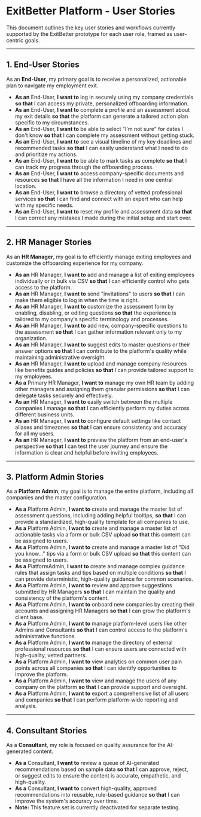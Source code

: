 # ExitBetter Platform - User Stories

This document outlines the key user stories and workflows currently supported by the ExitBetter prototype for each user role, framed as user-centric goals.

---

## 1. End-User Stories

As an **End-User**, my primary goal is to receive a personalized, actionable plan to navigate my employment exit.

*   **As an** End-User, **I want to** log in securely using my company credentials **so that** I can access my private, personalized offboarding information.
*   **As an** End-User, **I want to** complete a profile and an assessment about my exit details **so that** the platform can generate a tailored action plan specific to my circumstances.
*   **As an** End-User, **I want to** be able to select "I'm not sure" for dates I don't know **so that** I can complete my assessment without getting stuck.
*   **As an** End-User, **I want to** see a visual timeline of my key deadlines and recommended tasks **so that** I can easily understand what I need to do and prioritize my actions.
*   **As an** End-User, **I want to** be able to mark tasks as complete **so that** I can track my progress through the offboarding process.
*   **As an** End-User, **I want to** access company-specific documents and resources **so that** I have all the information I need in one central location.
*   **As an** End-User, **I want to** browse a directory of vetted professional services **so that** I can find and connect with an expert who can help with my specific needs.
*   **As an** End-User, **I want to** reset my profile and assessment data **so that** I can correct any mistakes I made during the initial setup and start over.

---

## 2. HR Manager Stories

As an **HR Manager**, my goal is to efficiently manage exiting employees and customize the offboarding experience for my company.

*   **As an** HR Manager, **I want to** add and manage a list of exiting employees individually or in bulk via CSV **so that** I can efficiently control who gets access to the platform.
*   **As an** HR Manager, **I want to** send "invitations" to users **so that** I can make them eligible to log in when the time is right.
*   **As an** HR Manager, **I want to** customize the assessment form by enabling, disabling, or editing questions **so that** the experience is tailored to my company's specific terminology and processes.
*   **As an** HR Manager, **I want to** add new, company-specific questions to the assessment **so that** I can gather information relevant only to my organization.
*   **As an** HR Manager, **I want to** suggest edits to master questions or their answer options **so that** I can contribute to the platform's quality while maintaining administrative oversight.
*   **As an** HR Manager, **I want to** upload and manage company resources like benefits guides and policies **so that** I can provide tailored support to my employees.
*   **As a** Primary HR Manager, **I want to** manage my own HR team by adding other managers and assigning them granular permissions **so that** I can delegate tasks securely and effectively.
*   **As an** HR Manager, **I want to** easily switch between the multiple companies I manage **so that** I can efficiently perform my duties across different business units.
*   **As an** HR Manager, **I want to** configure default settings like contact aliases and timezones **so that** I can ensure consistency and accuracy for all my users.
*   **As an** HR Manager, **I want to** preview the platform from an end-user's perspective **so that** I can test the user journey and ensure the information is clear and helpful before inviting employees.

---

## 3. Platform Admin Stories

As a **Platform Admin**, my goal is to manage the entire platform, including all companies and the master configuration.

*   **As a** Platform Admin, **I want to** create and manage the master list of assessment questions, including adding helpful tooltips, **so that** I can provide a standardized, high-quality template for all companies to use.
*   **As a** Platform Admin, **I want to** create and manage a master list of actionable tasks via a form or bulk CSV upload **so that** this content can be assigned to users.
*   **As a** Platform Admin, **I want to** create and manage a master list of "Did you know..." tips via a form or bulk CSV upload **so that** this content can be assigned to users.
*   **As a** PlatformAdmin, **I want to** create and manage complex guidance rules that assign tasks and tips based on multiple conditions **so that** I can provide deterministic, high-quality guidance for common scenarios.
*   **As a** Platform Admin, **I want to** review and approve suggestions submitted by HR Managers **so that** I can maintain the quality and consistency of the platform's content.
*   **As a** Platform Admin, **I want to** onboard new companies by creating their accounts and assigning HR Managers **so that** I can grow the platform's client base.
*   **As a** Platform Admin, **I want to** manage platform-level users like other Admins and Consultants **so that** I can control access to the platform's administrative functions.
*   **As a** Platform Admin, **I want to** manage the directory of external professional resources **so that** I can ensure users are connected with high-quality, vetted partners.
*   **As a** Platform Admin, **I want to** view analytics on common user pain points across all companies **so that** I can identify opportunities to improve the platform.
*   **As a** Platform Admin, **I want to** view and manage the users of any company on the platform **so that** I can provide support and oversight.
*   **As a** Platform Admin, **I want to** export a comprehensive list of all users and companies **so that** I can perform platform-wide reporting and analysis.

---

## 4. Consultant Stories

As a **Consultant**, my role is focused on quality assurance for the AI-generated content.

*   **As a** Consultant, **I want to** review a queue of AI-generated recommendations based on sample data **so that** I can approve, reject, or suggest edits to ensure the content is accurate, empathetic, and high-quality.
*   **As a** Consultant, **I want to** convert high-quality, approved recommendations into reusable, rule-based guidance **so that** I can improve the system's accuracy over time.
*   **Note:** This feature set is currently deactivated for separate testing.
